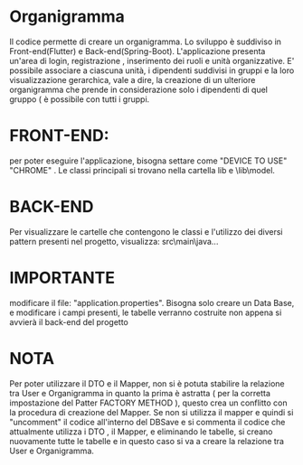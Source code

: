 # Organigramma
Il codice permette di creare un organigramma. Lo sviluppo è suddiviso in Front-end(Flutter) e Back-end(Spring-Boot).
L'applicazione presenta un'area di login, registrazione , inserimento dei ruoli e unità organizzative. E' possibile associare a ciascuna unità,  i dipendenti suddivisi in gruppi 
e la loro visualizzazione gerarchica, vale a dire, la creazione di un ulteriore organigramma che prende in considerazione solo i dipendenti di quel gruppo ( è possibile con tutti i gruppi.
# FRONT-END:
per poter eseguire l'applicazione, bisogna settare come "DEVICE TO USE" "CHROME" .
Le classi principali si trovano nella cartella lib e \lib\model.

# BACK-END 
Per visualizzare le cartelle che contengono le classi e l'utilizzo dei diversi pattern presenti nel progetto, visualizza: src\main\java\... 

# IMPORTANTE 
modificare il file: "application.properties". Bisogna solo creare un Data Base, e modificare i campi presenti, le tabelle verranno costruite non appena si avvierà il back-end del progetto 

# NOTA
Per poter utilizzare il DTO e il Mapper, non si è potuta stabilire la relazione tra User e Organigramma in quanto la prima è astratta ( per la corretta impostazione del Patter FACTORY METHOD ), questo crea un  conflitto con la procedura di creazione del Mapper. 
Se non si utilizza il mapper e quindi si "uncomment"  il codice all'interno del DBSave e si commenta il codice che attualmente utilizza i DTO , il Mapper, e eliminando le tabelle, si creano nuovamente tutte le tabelle e in questo caso si va a creare la relazione 
tra User e Organigramma.
